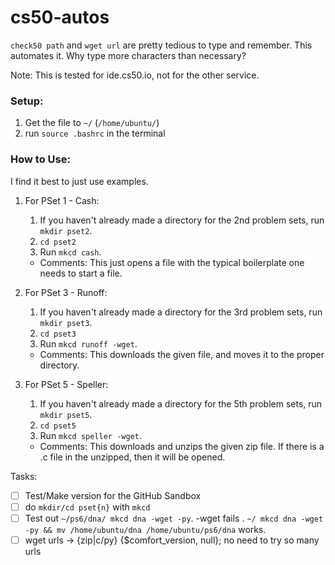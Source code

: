 # cs50-autos
`check50 path` and `wget url` are pretty tedious to type and remember. This automates it. Why type more characters than necessary?

Note: This is tested for ide.cs50.io, not for the other service.

### Setup:
1. Get the file to `~/` (`/home/ubuntu/`)
2. run `source .bashrc` in the terminal

### How to Use:
  I find it best to just use examples.
1. For PSet 1 - Cash:
      1. If you haven't already made a directory for the 2nd problem sets, run `mkdir pset2`.
      2. `cd pset2`
      3. Run `mkcd cash`.
      * Comments: This just opens a file with the typical boilerplate one needs to start a file.

2. For PSet 3 - Runoff:
      1. If you haven't already made a directory for the 3rd problem sets, run `mkdir pset3`.
      2. `cd pset3`
      3. Run `mkcd runoff -wget`.
      * Comments: This downloads the given file, and moves it to the proper directory.
      
3. For PSet 5 - Speller:
      1. If you haven't already made a directory for the 5th problem sets, run `mkdir pset5`.
      2. `cd pset5`
      3. Run `mkcd speller -wget`.
      * Comments: This downloads and unzips the given zip file. If there is a .c file in the unzipped, then it will be opened.


Tasks:
- [ ] Test/Make version for the GitHub Sandbox
- [ ] do `mkdir/cd pset{n}` with `mkcd`
- [ ] Test out `~/ps6/dna/ mkcd dna -wget -py`. -wget fails . `~/ mkcd dna -wget -py && mv /home/ubuntu/dna /home/ubuntu/ps6/dna` works.
- [ ] wget urls -> {zip|c/py} {$comfort_version, null};   no need to try so many urls
